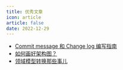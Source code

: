 ```yaml
---
title: 优秀文章
icon: article
article: false
date: 2022-12-29
---
```


- [Commit message 和 Change log 编写指南](https://www.ruanyifeng.com/blog/2016/01/commit_message_change_log.html?tdsourcetag=s_pctim_aiomsg)
- [如何画好架构图？](https://www.cnblogs.com/xiang--liu/p/10504808.html)
- [领域模型转换那些事儿](https://www.imooc.com/article/293314)
